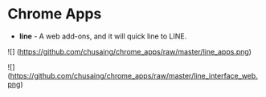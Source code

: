 # Chrome Apps

* **line** - A web add-ons, and it will quick line to LINE.

![] (https://github.com/chusaing/chrome_apps/raw/master/line_apps.png)

![] (https://github.com/chusaing/chrome_apps/raw/master/line_interface_web.png)
